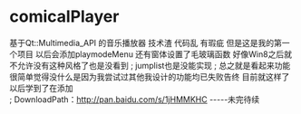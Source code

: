 # comicalPlayer
基于Qt::Multimedia_API 的音乐播放器 技术渣 代码乱 有瑕疵  但是这是我的第一个项目 
以后会添加playmodeMenu 还有窗体设置了毛玻璃函数 好像Win8之后就不允许没有这种风格了也是没看到 ;
jumplist也是没能实现 ;
总之就是看起来功能很简单觉得没什么是因为我尝试过其他我设计的功能均已失败告终 目前就这样了 以后学到了在添加  
;  DownloadPath：http://pan.baidu.com/s/1jHMMKHC -----未完待续
